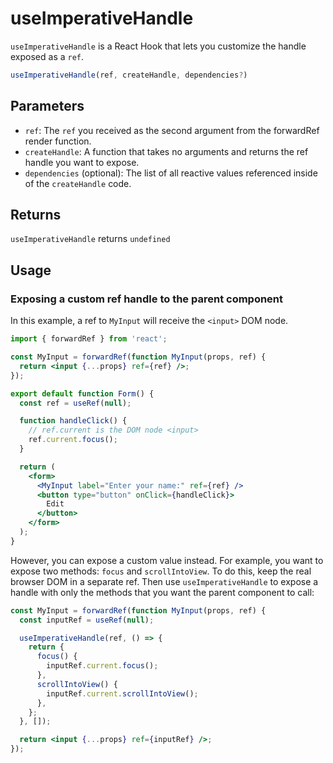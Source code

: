 # useImperativeHandle

`useImperativeHandle` is a React Hook that lets you customize the handle exposed as a `ref`.

```js
useImperativeHandle(ref, createHandle, dependencies?)
```

## Parameters

- `ref`: The `ref` you received as the second argument from the forwardRef render function.
- `createHandle`: A function that takes no arguments and returns the ref handle you want to expose.
- `dependencies` (optional): The list of all reactive values referenced inside of the `createHandle` code.


## Returns

`useImperativeHandle` returns `undefined`


## Usage

### Exposing a custom ref handle to the parent component

In this example, a ref to `MyInput` will receive the `<input>` DOM node. 

```jsx
import { forwardRef } from 'react';

const MyInput = forwardRef(function MyInput(props, ref) {
  return <input {...props} ref={ref} />;
});

export default function Form() {
  const ref = useRef(null);

  function handleClick() {
    // ref.current is the DOM node <input>
    ref.current.focus();
  }

  return (
    <form>
      <MyInput label="Enter your name:" ref={ref} />
      <button type="button" onClick={handleClick}>
        Edit
      </button>
    </form>
  );
}
```

However, you can expose a custom value instead. For example, you want to expose two methods: `focus` and `scrollIntoView`. To do this, keep the real browser DOM in a separate ref. Then use `useImperativeHandle` to expose a handle with only the methods that you want the parent component to call:

```jsx
const MyInput = forwardRef(function MyInput(props, ref) {
  const inputRef = useRef(null);

  useImperativeHandle(ref, () => {
    return {
      focus() {
        inputRef.current.focus();
      },
      scrollIntoView() {
        inputRef.current.scrollIntoView();
      },
    };
  }, []);

  return <input {...props} ref={inputRef} />;
});
```
